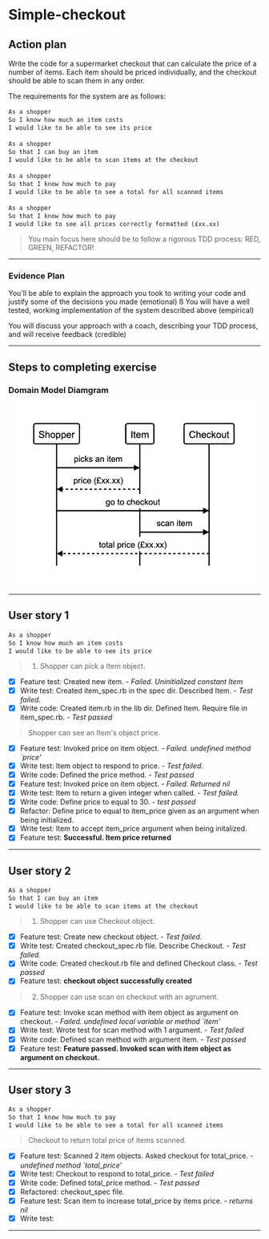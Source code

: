 # Simple-checkout

## Action plan

Write the code for a supermarket checkout that can calculate the price of a number of items. Each item should be priced individually, and the checkout should be able to scan them in any order.

The requirements for the system are as follows:
```
As a shopper
So I know how much an item costs
I would like to be able to see its price

As a shopper
So that I can buy an item
I would like to be able to scan items at the checkout

As a shopper
So that I know how much to pay
I would like to be able to see a total for all scanned items

As a shopper
So that I know how much to pay
I would like to see all prices correctly formatted (£xx.xx)
```

> You main focus here should be to follow a rigorous TDD process: RED, GREEN, REFACTOR!
---
### Evidence Plan

You'll be able to explain the approach you took to writing your code and justify some of the decisions you made (emotional)
ß
You will have a well tested, working implementation of the system described above (empirical)

You will discuss your approach with a coach, describing your TDD process, and will receive feedback (credible)

---
## Steps to completing exercise

### Domain Model Diamgram

![domain_model_diagram](https://github.com/ooduola/Simple-checkout/blob/master/images/domain_model_diagram.png)

---

## User story 1

```
As a shopper
So I know how much an item costs
I would like to be able to see its price
```
> 1. Shopper can pick a Item object.

- [x] Feature test: Created new item. - *Failed. Uninitialized constant Item*
- [x] Write test: Created item_spec.rb in the spec dir. Described Item. - *Test failed.*
- [x] Write code: Created item.rb in the lib dir. Defined Item. Require file in item_spec.rb. - *Test passed*

> Shopper can see an Item's object price. 

- [x] Feature test: Invoked price on item object. - *Failed. undefined method `price'*
- [x] Write test: Item object to respond to price. - *Test failed.*
- [x] Write code: Defined the price method. - *Test passed*
- [x] Feature test: Invoked price on item object. -  *Failed. Returned nil*
- [x] Write test: Item to return a given integer when called. - *Test failed.*
- [x] Write code: Define price to equal to 30. - *test passed*
- [x] Refactor: Define price to equal to item_price given as an argument when being initialized.
- [x] Write test: Item to accept item_price argument when being initalized.
- [x] Feature test: **Successful. Item price returned**
---
## User story 2

```
As a shopper
So that I can buy an item
I would like to be able to scan items at the checkout
```
> 1. Shopper can use Checkout object.

- [x] Feature test: Create new checkout object. - *Test failed.*
- [x] Write test: Created checkout_spec.rb file. Describe Checkout. - *Test failed.*
- [x] Write code: Created checkout.rb file and defined Checkout class. - *Test passed*
- [x] Feature test: **checkout object successfully created**

> 2. Shopper can use scan on checkout with an agrument.

- [x] Feature test: Invoke scan method with item object as argument on checkout. - *Failed. undefined local variable or method `item'*
- [x] Write test: Wrote test for scan method with 1 argument. - *Test failed* 
- [x] Write code: Defined scan method with argument item. - *Test passed*
- [x] Feature test: **Feature passed. Invoked scan with item object as argument on checkout.**

---

## User story 3

```
As a shopper
So that I know how much to pay
I would like to be able to see a total for all scanned items
```
> Checkout to return total price of items scanned. 

- [x] Feature test: Scanned 2 item objects. Asked checkout for total_price. - *undefined method `total_price'*
- [x] Write test: Checkout to respond to total_price. - *Test failed*
- [x] Write code: Defined total_price method. - *Test passed* 
- [x] Refactored: checkout_spec file.
- [x] Feature test: Scan item to increase total_price by items price. - *returns nil* 
- [x] Write test:

---